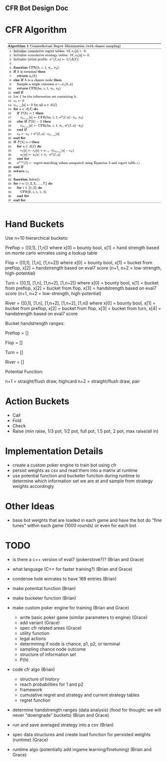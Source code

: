 ## CFR Bot Design Doc

# CFR Algorithm
![Pseudocode](image.png)

# Hand Buckets
Use n=10 hierarchical buckets:

Preflop = ([0,1], [1,n]) 
    where x[0] = bounty bool, x[1] = hand strength based on monte carlo winrates using a lookup table

Flop = ([0,1], [1,n], [1,n+2]) 
    where x[0] = bounty bool, x[1] = bucket from preflop, x[2] = handstrength based on eval7 score (n+1, n+2 = low-strength, high-potential)

Turn = ([0,1], [1,n], [1,n+2], [1,n+2])
    where x[0] = bounty bool, x[1] = bucket from preflop, x[2] = bucket from flop, x[3] = handstrength based on eval7 score (n+1, n+2 = low-strength, high-potential)

River = ([0,1], [1,n], [1,n+2], [1,n+2], [1,n]) 
    where x[0] = bounty bool, x[1] = bucket from preflop, x[2] = bucket from flop, x[3] = bucket from turn, x[4] = handstrength based on eval7 score 

Bucket handstrength ranges:

Preflop = []

Flop = []

Turn = []

River = []

Potential Function:

n+1 = straight/flush draw, highcard
n+2 = straight/flush draw, pair

# Action Buckets
- Call
- Fold
- Check
- Raise (min raise, 1/3 pot, 1/2 pot, full pot, 1.5 pot, 2 pot, max raise/all in)

# Implementation Details
- create a custom poker engine to train bot using cfr
- persist weights as csv and read them into a matrix at runtime
- use potential function and bucketer function during runtime to determine which information set we are at and sample from strategy weights accordingly

# Other Ideas
- base bot weights that are loaded in each game and have the bot do "fine tunes" within each game (1000 rounds) or even for each bot

# TODO
- is there a c++ version of eval7 (pokerstove?)? (Brian and Grace)
- what language (C++ for faster training?) (Brian and Grace)

- condense hole winrates to have 169 entries (Brian)
- make potential function (Brian)
- make bucketer function (Brian)

- make custom poker engine for training (Brian and Grace)
    - write basic poker game (similar parameters to engine) (Grace)
    - add variant (Grace)
    - spec cfr related areas (Grace)
    - utility function
    - legal actions
    - determining if node is chance, p1, p2, or terminal
    - sampling chance node outcome
    - structure of information set
    - P(h)
    
- code cfr algo (Brian)
    - structure of history
    - reach probabilities for 1 and p2 
    - framework
    - cumulative regret and strategy and current strategy tables
    - regret function 

- determine handstrength ranges (data analysis) (food for thought: we will never "downgrade" buckets) (Brian and Grace)
- run and save averaged strategy into a csv (Brian)
- spec data structures and create load function for persisted weights (runtime) (Grace)
- runtime algo (potentially add ingame learning/finetuning) (Brian and Grace)
